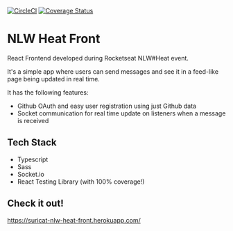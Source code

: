[![CircleCI](https://circleci.com/gh/suricat89/nlw-heat-front/tree/master.svg?style=shield)](https://circleci.com/gh/suricat89/nlw-heat-front/tree/master)
[![Coverage Status](https://coveralls.io/repos/github/suricat89/nlw-heat-front/badge.svg?branch=master)](https://coveralls.io/github/suricat89/nlw-heat-front?branch=master)

# NLW Heat Front

React Frontend developed during Rocketseat NLW#Heat event.

It's a simple app where users can send messages and see it in a feed-like page being updated in real time.

It has the following features:
- Github OAuth and easy user registration using just Github data
- Socket communication for real time update on listeners when a message is received

## Tech Stack
- Typescript
- Sass
- Socket.io
- React Testing Library (with 100% coverage!)

## Check it out!
https://suricat-nlw-heat-front.herokuapp.com/